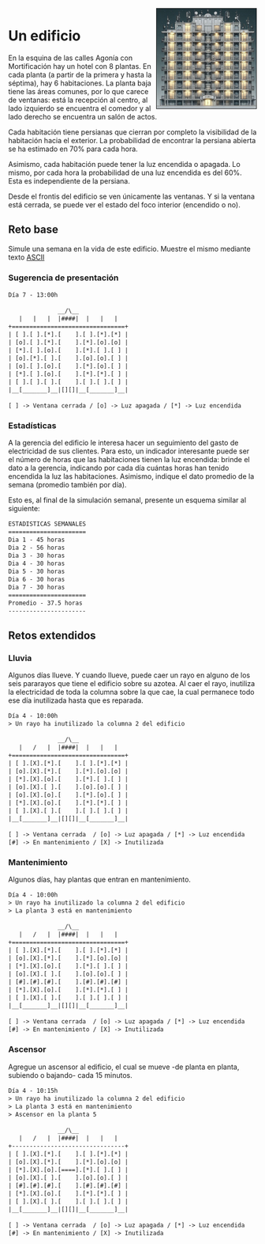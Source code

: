 <img src="imagenes/_67804fc8-aa97-4dd3-a254-8c9e2f663814.jpeg" align=right width=40% border=1>

# Un edificio

En la esquina de las calles Agonía con Mortificación hay un hotel con 8 plantas. En cada planta (a partir de la primera y hasta la séptima), hay 6 habitaciones. La planta baja tiene las áreas comunes, por lo que carece de ventanas: está la recepción al centro, al lado izquierdo se encuentra el comedor y al lado derecho se encuentra un salón de actos.

Cada habitación tiene persianas que cierran por completo la visibilidad de la habitación hacia el exterior. La probabilidad de encontrar la persiana abierta se ha estimado en 70% para cada hora.

Asimismo, cada habitación puede tener la luz encendida o apagada. Lo mismo, por cada hora la probabilidad de una luz encendida es del 60%. Esta es independiente de la persiana.

Desde el frontis del edificio se ven únicamente las ventanas. Y si la ventana está cerrada, se puede ver el estado del foco interior (encendido o no).

## Reto base

Simule una semana en la vida de este edificio. Muestre el mismo mediante texto [ASCII](https://es.wikipedia.org/wiki/ASCII)


### Sugerencia de presentación

```
Día 7 - 13:00h

              __/\__
   |   |   |  |####|  |   |   |
+================================+
| [ ].[ ].[*].[    ].[ ].[*].[*] |
| [o].[ ].[*].[    ].[*].[o].[o] |
| [*].[ ].[o].[    ].[*].[ ].[ ] |
| [o].[*].[ ].[    ].[o].[o].[ ] |
| [o].[ ].[o].[    ].[*].[o].[ ] |
| [*].[ ].[o].[    ].[*].[*].[ ] |
| [ ].[ ].[ ].[    ].[ ].[ ].[ ] |
|__[_______]__|[][]|__[_______]__|

[ ] -> Ventana cerrada / [o] -> Luz apagada / [*] -> Luz encendida 

```

### Estadísticas

A la gerencia del edificio le interesa hacer un seguimiento del gasto de electricidad de sus clientes. Para esto, un indicador interesante puede ser el número de horas que las habitaciones tienen la luz encendida: brinde el dato a la gerencia, indicando por cada día cuántas horas han tenido encendida la luz las habitaciones. Asimismo, indique el dato promedio de la semana (promedio también por día).

Esto es, al final de la simulación semanal, presente un esquema similar al siguiente:

```
ESTADISTICAS SEMANALES
======================
Dia 1 - 45 horas
Dia 2 - 56 horas
Dia 3 - 30 horas
Dia 4 - 30 horas
Dia 5 - 30 horas
Dia 6 - 30 horas
Dia 7 - 30 horas
======================
Promedio - 37.5 horas
----------------------

```

## Retos extendidos

### Lluvia

Algunos días llueve. Y cuando llueve, puede caer un rayo en alguno de los seis pararayos que tiene el edificio sobre su azotea. Al caer el rayo, inutiliza la electricidad de toda la columna sobre la que cae, la cual permanece todo ese día inutilizada hasta que es reparada.

```
Día 4 - 10:00h
> Un rayo ha inutilizado la columna 2 del edificio

              __/\__
   |   /   |  |####|  |   |   |
+================================+
| [ ].[X].[*].[    ].[ ].[*].[*] |
| [o].[X].[*].[    ].[*].[o].[o] |
| [*].[X].[o].[    ].[*].[ ].[ ] |
| [o].[X].[ ].[    ].[o].[o].[ ] |
| [o].[X].[o].[    ].[*].[o].[ ] |
| [*].[X].[o].[    ].[*].[*].[ ] |
| [ ].[X].[ ].[    ].[ ].[ ].[ ] |
|__[_______]__|[][]|__[_______]__|

[ ] -> Ventana cerrada  / [o] -> Luz apagada / [*] -> Luz encendida 
[#] -> En mantenimiento / [X] -> Inutilizada

```

### Mantenimiento

Algunos días, hay plantas que entran en mantenimiento.

```
Día 4 - 10:00h
> Un rayo ha inutilizado la columna 2 del edificio
> La planta 3 está en mantenimiento

              __/\__
   |   /   |  |####|  |   |   |
+================================+
| [ ].[X].[*].[    ].[ ].[*].[*] |
| [o].[X].[*].[    ].[*].[o].[o] |
| [*].[X].[o].[    ].[*].[ ].[ ] |
| [o].[X].[ ].[    ].[o].[o].[ ] |
| [#].[#].[#].[    ].[#].[#].[#] |
| [*].[X].[o].[    ].[*].[*].[ ] |
| [ ].[X].[ ].[    ].[ ].[ ].[ ] |
|__[_______]__|[][]|__[_______]__|

[ ] -> Ventana cerrada  / [o] -> Luz apagada / [*] -> Luz encendida 
[#] -> En mantenimiento / [X] -> Inutilizada
```

### Ascensor

Agregue un ascensor al edificio, el cual se mueve -de planta en planta, subiendo o bajando- cada 15 minutos. 

```
Día 4 - 10:15h
> Un rayo ha inutilizado la columna 2 del edificio
> La planta 3 está en mantenimiento
> Ascensor en la planta 5

              __/\__
   |   /   |  |####|  |   |   |
+--------------------------------+
| [ ].[X].[*].[    ].[ ].[*].[*] |
| [o].[X].[*].[    ].[*].[o].[o] |
| [*].[X].[o].[====].[*].[ ].[ ] |
| [o].[X].[ ].[    ].[o].[o].[ ] |
| [#].[#].[#].[    ].[#].[#].[#] |
| [*].[X].[o].[    ].[*].[*].[ ] |
| [ ].[X].[ ].[    ].[ ].[ ].[ ] |
|__[_______]__|[][]|__[_______]__|

[ ] -> Ventana cerrada  / [o] -> Luz apagada / [*] -> Luz encendida 
[#] -> En mantenimiento / [X] -> Inutilizada
```
